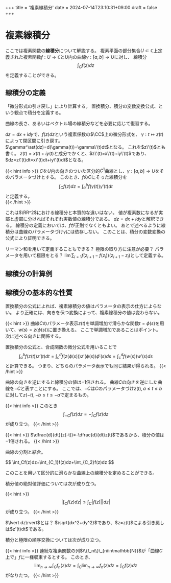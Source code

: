 +++
title = '複素線積分'
date = 2024-07-14T23:10:31+09:00
draft = false
+++

# 複素線積分

ここでは複素関数の**線積分**について解説する。
複素平面の部分集合$U\subset \mathbb{C}$上定義された複素関数$f:U\to \mathbb{C}$と$U$内の曲線$\gamma:[a,b]\to U$に対し、
線積分$$\int_Cf(z)dz$$を定義することができる。

## 線積分の定義

「微分形式の引き戻し」により計算する。
置換積分、積分の変数変換公式、という観点で積分を定義する。

曲線の長さ、あるいはベクトル場の線積分などを必要に応じて復習する。

$dz=dx+idy$で、$f(z)dz$という複素係数の$\CC$上の微分形式を、
$\gamma:t\mapsto z(t)$によって閉区間に引き戻す。
$\gamma^\ast(dz)=d(\gamma(t))=\gamma\'(t)dt$となる。
これを$z\'(t)$とも書く。
$z(t)=x(t)+iy(t)$と成分でかくと、$z\'(t)=x\'(t)+iy\'(t)$であり、
$dz=z\'(t)dt=x\'(t)dt+iy\'(t)dt$となる。

{{< hint info >}}
$C$を$U$内の向きのついた区分的$C^1$曲線とし、$\gamma:[a,b]\to U$をそのパラメータづけとする。
このとき、$f$の$C$にそった線積分を
$$
\int_C f(z)dz=\int^b_af(\gamma(t))\gamma'(t)dt
$$
と定義する。  
{{< /hint >}}

これは$\RR^2$における線積分と本質的な違いはない。
値が複素数になるが実部と虚部に分ければそれぞれ実数値の線積分である。
$dz=dx+idy$と解釈できる。
線積分の定義においては、$f$が正則でなくともよい。
あとで述べるように線積分は曲線のパラメータづけ$\gamma$には依存しない。
このことは、積分の変数変換の公式により証明できる。    

リーマン和を用いて定義することもできる？
極限の取り方に注意が必要？
パラメータを用いて極限をとる？
$\lim\sum_{i=1}f(z_{i+1}-f(z_i))(z_{i+1}-z_i)$として定義する。

## 線積分の計算例

## 線積分の基本的な性質

置換積分の公式によれば、複素線積分の値はパラメータの表示の仕方によらない。
より正確には、向きを保つ変換によって、複素線積分の値は変わらない。

{{< hint >}}
曲線$C$のパラメータ表示$z(t)$を単調増加で滑らかな関数$t=\phi(s)$を用いて、$w(s)=z(\phi(s))$に置き換える。
ここで単調増加であることはポイント。
次に述べる向きに関係する。

置換積分の公式と、合成関数の微分公式を用いることで
$$
\int_a^bf(z(t))z'(t)dt=\int_c^df(z(\phi(s)))z'(\phi(s))\phi'(s)ds=\int_c^df(w(s))w'(s)ds
$$
と計算できる。
つまり、どちらのパラメータ表示でも同じ結果が得られる。
{{< /hint >}}

曲線の向きを逆にすると線積分の値は$-1$倍される。
曲線$C$の向きを逆にした曲線を$-C$と表すことにする。
ここでは、$-C$は$C$のパラメータづけ$z(t), a\leq t\leq b$に対して$z(-t), -b\leq t\leq -a$で定まるもの。

{{< hint info >}}
このとき
$$
\int_{-C}f(z)dz=-\int_Cf(z)dz
$$
が成り立つ。
{{< /hint >}}

{{< hint >}}
$\dfrac{d}{dt}(z(-t))=-\dfrac{d}{dt}z(t)$であるから、積分の値は$-1$倍される。
{{< /hint >}}

<p>
    曲線の分割と結合。
</p>

<div class="proposition">
    $$
    \int_Cf(z)dz=\int_{C_1}f(z)dz+\int_{C_2}f(z)dz
    $$
</div>

このことを用いて区分的に滑らかな曲線上の線積分を定めることができる。

積分値の絶対値評価については次が成り立つ。

{{< hint >}}
$$
\left\lvert\int_Cf(z)dz\right\rvert\leq\int_C\lvert f(z)\rvert \lvert dz\rvert
$$
が成り立つ。
{{< /hint >}}

<p>
  $\lvert dz\rvert$とは？
  $\sqrt{dx^2+dy^2}$であり、$z=z(t)$による引き戻しは$z'(t)dt$である。
</p>
積分と極限の順序交換については次が成り立つ。

{{< hint info >}}
連続な複素関数の列$\\{f_n\\}\_{n\in\mathbb{N}}$が「曲線$C$上で」$f$に一様収束するとする。
このとき、
$$
\lim_{n\to\infty}\int_Cf_n(z)dz=\int_C\lim_{n\to\infty}f_n(z)dz=\int_Cf(z)dz
$$
がなりたつ。
{{< /hint >}}

